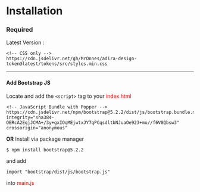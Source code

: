 # Installation

### Required

Latest Version :

```
<!-- CSS only -->
https://cdn.jsdelivr.net/gh/MrOnnes/adira-design-token@latest/tokens/src/styles.min.css
```

---

#### Add Bootstrap JS

Locate and add the `<script>` tag to your <span style="color:red">index.html</span>

```
<!-- JavaScript Bundle with Popper -->
https://cdn.jsdelivr.net/npm/bootstrap@5.2.2/dist/js/bootstrap.bundle.min.js" integrity="sha384-OERcA2EqjJCMA+/3y+gxIOqMEjwtxJY7qPCqsdltbNJuaOe923+mo//f6V8Qbsw3" crossorigin="anonymous"
```

**OR** Install via package manager

```
$ npm install bootstrap@5.2.2
```

and add

```
import "bootstrap/dist/js/bootstrap.js"
```

into <span style="color:red">main.js</span>
